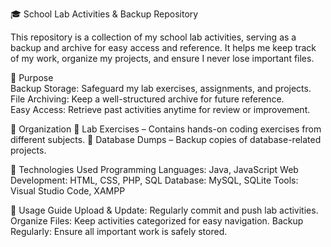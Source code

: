 🎓 School Lab Activities & Backup Repository

This repository is a collection of my school lab activities, serving as a backup and archive for easy access and reference. It helps me keep track of my work, organize my projects, and ensure I never lose important files.

📌 Purpose <br>
Backup Storage: Safeguard my lab exercises, assignments, and projects. <br>
File Archiving: Keep a well-structured archive for future reference. <br>
Easy Access: Retrieve past activities anytime for review or improvement. <br>

📂 Organization
📁 Lab Exercises – Contains hands-on coding exercises from different subjects.
📁 Database Dumps – Backup copies of database-related projects.

🔧 Technologies Used
Programming Languages: Java, JavaScript
Web Development: HTML, CSS, PHP, SQL
Database: MySQL, SQLite
Tools: Visual Studio Code, XAMPP

🚀 Usage Guide
Upload & Update: Regularly commit and push lab activities.
Organize Files: Keep activities categorized for easy navigation.
Backup Regularly: Ensure all important work is safely stored.
